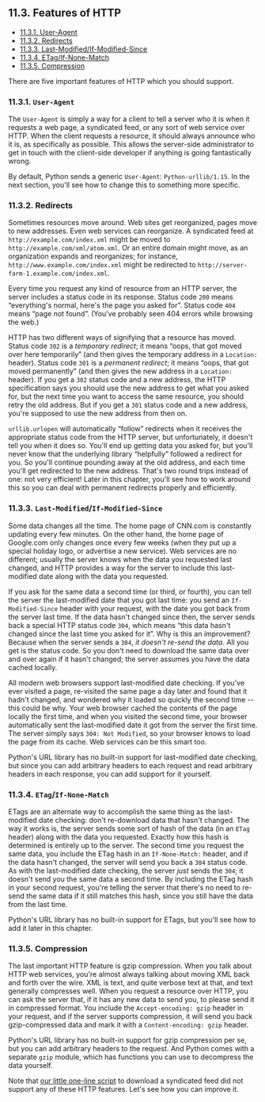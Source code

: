 

11.3. Features of HTTP
----------------------

-   [11.3.1. User-Agent](http_features.html#d0e27596)
-   [11.3.2. Redirects](http_features.html#d0e27616)
-   [11.3.3.
    Last-Modified/If-Modified-Since](http_features.html#d0e27689)
-   [11.3.4. ETag/If-None-Match](http_features.html#d0e27724)
-   [11.3.5. Compression](http_features.html#d0e27752)

There are five important features of HTTP which you should support.

### 11.3.1. `User-Agent`

The `User-Agent` is simply a way for a client to tell a server who it is
when it requests a web page, a syndicated feed, or any sort of web
service over HTTP. When the client requests a resource, it should always
announce who it is, as specifically as possible. This allows the
server-side administrator to get in touch with the client-side developer
if anything is going fantastically wrong.

By default, Python sends a generic `User-Agent`: `Python-urllib/1.15`.
In the next section, you'll see how to change this to something more
specific.

### 11.3.2. Redirects

Sometimes resources move around. Web sites get reorganized, pages move
to new addresses. Even web services can reorganize. A syndicated feed at
`http://example.com/index.xml` might be moved to
`http://example.com/xml/atom.xml`. Or an entire domain might move, as an
organization expands and reorganizes; for instance,
`http://www.example.com/index.xml` might be redirected to
`http://server-farm-1.example.com/index.xml`.

Every time you request any kind of resource from an HTTP server, the
server includes a status code in its response. Status code `200` means
“everything's normal, here's the page you asked for”. Status code `404`
means “page not found”. (You've probably seen 404 errors while browsing
the web.)

HTTP has two different ways of signifying that a resource has moved.
Status code `302` is a *temporary redirect*; it means “oops, that got
moved over here temporarily” (and then gives the temporary address in a
`Location:` header). Status code `301` is a *permanent redirect*; it
means “oops, that got moved permanently” (and then gives the new address
in a `Location:` header). If you get a `302` status code and a new
address, the HTTP specification says you should use the new address to
get what you asked for, but the next time you want to access the same
resource, you should retry the old address. But if you get a `301`
status code and a new address, you're supposed to use the new address
from then on.

`urllib.urlopen` will automatically “follow” redirects when it receives
the appropriate status code from the HTTP server, but unfortunately, it
doesn't tell you when it does so. You'll end up getting data you asked
for, but you'll never know that the underlying library “helpfully”
followed a redirect for you. So you'll continue pounding away at the old
address, and each time you'll get redirected to the new address. That's
two round trips instead of one: not very efficient! Later in this
chapter, you'll see how to work around this so you can deal with
permanent redirects properly and efficiently.

### 11.3.3. `Last-Modified`/`If-Modified-Since`

Some data changes all the time. The home page of CNN.com is constantly
updating every few minutes. On the other hand, the home page of
Google.com only changes once every few weeks (when they put up a special
holiday logo, or advertise a new service). Web services are no
different; usually the server knows when the data you requested last
changed, and HTTP provides a way for the server to include this
last-modified date along with the data you requested.

If you ask for the same data a second time (or third, or fourth), you
can tell the server the last-modified date that you got last time: you
send an `If-Modified-Since` header with your request, with the date you
got back from the server last time. If the data hasn't changed since
then, the server sends back a special HTTP status code `304`, which
means “this data hasn't changed since the last time you asked for it”.
Why is this an improvement? Because when the server sends a `304`, *it
doesn't re-send the data*. All you get is the status code. So you don't
need to download the same data over and over again if it hasn't changed;
the server assumes you have the data cached locally.

All modern web browsers support last-modified date checking. If you've
ever visited a page, re-visited the same page a day later and found that
it hadn't changed, and wondered why it loaded so quickly the second time
-- this could be why. Your web browser cached the contents of the page
locally the first time, and when you visited the second time, your
browser automatically sent the last-modified date it got from the server
the first time. The server simply says `304: Not Modified`, so your
browser knows to load the page from its cache. Web services can be this
smart too.

Python's URL library has no built-in support for last-modified date
checking, but since you can add arbitrary headers to each request and
read arbitrary headers in each response, you can add support for it
yourself.

### 11.3.4. `ETag`/`If-None-Match`

ETags are an alternate way to accomplish the same thing as the
last-modified date checking: don't re-download data that hasn't changed.
The way it works is, the server sends some sort of hash of the data (in
an `ETag` header) along with the data you requested. Exactly how this
hash is determined is entirely up to the server. The second time you
request the same data, you include the ETag hash in an `If-None-Match:`
header, and if the data hasn't changed, the server will send you back a
`304` status code. As with the last-modified date checking, the server
*just* sends the `304`; it doesn't send you the same data a second time.
By including the ETag hash in your second request, you're telling the
server that there's no need to re-send the same data if it still matches
this hash, since you still have the data from the last time.

Python's URL library has no built-in support for ETags, but you'll see
how to add it later in this chapter.

### 11.3.5. Compression

The last important HTTP feature is gzip compression. When you talk about
HTTP web services, you're almost always talking about moving XML back
and forth over the wire. XML is text, and quite verbose text at that,
and text generally compresses well. When you request a resource over
HTTP, you can ask the server that, if it has any new data to send you,
to please send it in compressed format. You include the
`Accept-encoding: gzip` header in your request, and if the server
supports compression, it will send you back gzip-compressed data and
mark it with a `Content-encoding: gzip` header.

Python's URL library has no built-in support for gzip compression per
se, but you can add arbitrary headers to the request. And Python comes
with a separate `gzip` module, which has functions you can use to
decompress the data yourself.

Note that [our little one-line
script](review.html "11.2. How not to fetch data over HTTP") to download
a syndicated feed did not support any of these HTTP features. Let's see
how you can improve it.

  

